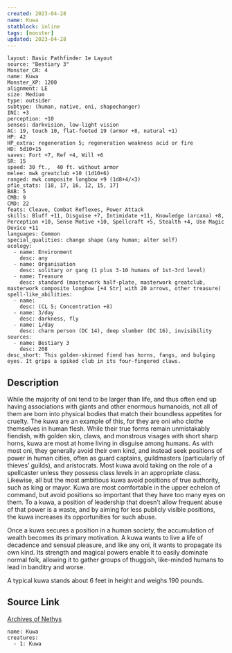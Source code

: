 ```yaml
---
created: 2023-04-28
name: Kuwa
statblock: inline
tags: [monster]
updated: 2023-04-28
---
```

```statblock
layout: Basic Pathfinder 1e Layout
source: "Bestiary 3"
Monster_CR: 4
name: Kuwa
Monster_XP: 1200
alignment: LE
size: Medium
type: outsider
subtype: (human, native, oni, shapechanger)
INI: +3
perception: +10
senses: darkvision, low-light vision
AC: 19, touch 10, flat-footed 19 (armor +8, natural +1)
HP: 42
HP_extra: regeneration 5; regeneration weakness acid or fire
HD: 5d10+15
saves: Fort +7, Ref +4, Will +6
SR: 15
speed: 30 ft.,  40 ft. without armor
melee: mwk greatclub +10 (1d10+6)
ranged: mwk composite longbow +9 (1d8+4/×3)
pf1e_stats: [18, 17, 16, 12, 15, 17]
BAB: 5
CMB: 9
CMD: 22
feats: Cleave, Combat Reflexes, Power Attack
skills: Bluff +11, Disguise +7, Intimidate +11, Knowledge (arcana) +8, Perception +10, Sense Motive +10, Spellcraft +5, Stealth +4, Use Magic Device +11
languages: Common
special_qualities: change shape (any human; alter self)
ecology:
  - name: Environment
    desc: any
  - name: Organisation
    desc: solitary or gang (1 plus 3-10 humans of 1st-3rd level)
  - name: Treasure
    desc: standard (masterwork half-plate, masterwork greatclub, masterwork composite longbow [+4 Str] with 20 arrows, other treasure)
spell-like_abilities:
  - name:
    desc: (CL 5; Concentration +8)
  - name: 3/day
    desc: darkness, fly
  - name: 1/day
    desc: charm person (DC 14), deep slumber (DC 16), invisibility
sources:
  - name: Bestiary 3
    desc: 208
desc_short: This golden-skinned fiend has horns, fangs, and bulging eyes. It grips a spiked club in its four-fingered claws.
```
## Description
While the majority of oni tend to be larger than life, and thus often end up having associations with giants and other enormous humanoids, not all of them are born into physical bodies that match their boundless appetites for cruelty. The kuwa are an example of this, for they are oni who clothe themselves in human flesh. While their true forms remain unmistakably fiendish, with golden skin, claws, and monstrous visages with short sharp horns, kuwa are most at home living in disguise among humans. As with most oni, they generally avoid their own kind, and instead seek positions of power in human cities, often as guard captains, guildmasters (particularly of thieves’ guilds), and aristocrats. Most kuwa avoid taking on the role of a spellcaster unless they possess class levels in an appropriate class. Likewise, all but the most ambitious kuwa avoid positions of true authority, such as king or mayor. Kuwa are most comfortable in the upper echelon of command, but avoid positions so important that they have too many eyes on them. To a kuwa, a position of leadership that doesn’t allow frequent abuse of that power is a waste, and by aiming for less publicly visible positions, the kuwa increases its opportunities for such abuse.

Once a kuwa secures a position in a human society, the accumulation of wealth becomes its primary motivation. A kuwa wants to live a life of decadence and sensual pleasure, and like any oni, it wants to propagate its own kind. Its strength and magical powers enable it to easily dominate normal folk, allowing it to gather groups of thuggish, like-minded humans to lead in banditry and worse.

A typical kuwa stands about 6 feet in height and weighs 190 pounds.
## Source Link
[Archives of Nethys](https://aonprd.com/MonsterDisplay.aspx?ItemName=Kuwa)
```encounter-table
name: Kuwa
creatures:
  - 1: Kuwa
```
